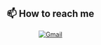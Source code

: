 <!--<h1 align="center">Welcome to Moon Seung Hwan's Github</h1>
<p align="center">
  Java Web Developer
</p>
<hr>
<h2 align="center">✨ Tech Stack ✨</h2>
<h3 align="center">Languages</h3>
<p align="center">
  <img src="https://img.shields.io/badge/java-%23ED8B00.svg?style=for-the-badge&logo=openjdk&logoColor=white"/>&nbsp
  <img src="https://img.shields.io/badge/-JavaScript-F7DF1E?style=for-the-badge&logo=javascript&logoColor=black"/>
</p>
<h3 align="center">Frameworks & Libraries</h3>
<p align="center">
  <img src="https://img.shields.io/badge/spring-%236DB33F.svg?style=for-the-badge&logo=spring&logoColor=white"/>&nbsp
  <img src="https://img.shields.io/badge/-Node.js-339933?style=for-the-badge&logo=node.js&logoColor=white"/>&nbsp
  <br>
  <img src="https://img.shields.io/badge/-React-61DAFB?style=for-the-badge&logo=react&logoColor=black"/>&nbsp
  <img src="https://img.shields.io/badge/jquery-%230769AD.svg?style=for-the-badge&logo=jquery&logoColor=white"/>&nbsp
  <img src="https://img.shields.io/badge/Thymeleaf-%23005C0F.svg?style=for-the-badge&logo=Thymeleaf&logoColor=white"/>
</p>
<h3 align="center">Databases</h3>
<p align="center">
  <img src="https://img.shields.io/badge/MariaDB-003545?style=for-the-badge&logo=mariadb&logoColor=white"/>&nbsp
  <img src="https://img.shields.io/badge/mysql-4479A1.svg?style=for-the-badge&logo=mysql&logoColor=white"/>&nbsp
  <img src="https://img.shields.io/badge/Oracle-F80000?style=for-the-badge&logo=oracle&logoColor=white"/>
</p>
<h3 align="center">Front-End Development</h3>
<p align="center">
  <img src="https://img.shields.io/badge/-HTML5-E34F26?style=for-the-badge&logo=html5&logoColor=white"/>&nbsp
  <img src="https://img.shields.io/badge/-CSS3-1572B6?style=for-the-badge&logo=css3"/>
</p>
<h3 align="center">Tools & Platforms</h3>
<p align="center">
  <img src="https://img.shields.io/badge/docker-%230db7ed.svg?style=for-the-badge&logo=docker&logoColor=white"/>&nbsp
  <img src="https://img.shields.io/badge/AWS-%23FF9900.svg?style=for-the-badge&logo=amazon-aws&logoColor=white"/>&nbsp
  <br>
  <img src="https://img.shields.io/badge/-Git-F05032?style=for-the-badge&logo=git&logoColor=white"/>&nbsp
  <img src="https://img.shields.io/badge/-GitHub-181717?style=for-the-badge&logo=github"/>&nbsp
  <img src="https://img.shields.io/badge/Notion-%23000000.svg?style=for-the-badge&logo=notion&logoColor=white"/>
</p>
<h3 align="center">Development Environments</h3>
<p align="center">
  <img src="https://img.shields.io/badge/Eclipse-FE7A16.svg?style=for-the-badge&logo=Eclipse&logoColor=white"/>&nbsp
  <img src="https://img.shields.io/badge/IntelliJIDEA-000000.svg?style=for-the-badge&logo=intellij-idea&logoColor=white"/>&nbsp
  <img src="https://img.shields.io/badge/Visual%20Studio%20Code-0078d7.svg?style=for-the-badge&logo=visual-studio-code&logoColor=white"/>
</p>
<h3 align="center">Additional Skills</h3>
<p align="center">
  <img src="https://img.shields.io/badge/JWT-black?style=for-the-badge&logo=JSON%20web%20tokens"/>&nbsp
  <img src="https://img.shields.io/badge/redux-%23593d88.svg?style=for-the-badge&logo=redux&logoColor=white"/>&nbsp
  <img src="https://img.shields.io/badge/Socket.io-black?style=for-the-badge&logo=socket.io&badgeColor=010101"/>
</p>
<!--<<h2 align="center">📈 GitHub Stats</h2>
<p align="center">
  <img src="https://github-readme-stats.vercel.app/api?username=MoonSHD&show_icons=true&theme=radical&v=1" alt="GitHub Stats"/>
</p>
<p align="center">
  <img src="https://github-readme-stats.vercel.app/api/top-langs/?username=MoonSHD&layout=compact&langs_count=5" alt="Top Languages"/>
</p>-->
<h2 align="center">📫 How to reach me</h2>
<p align="center">
  <a href="mailto:kevin450@naver.com">
    <img src="https://img.shields.io/badge/-Gmail-D14836?style=flat-square&logo=Gmail&logoColor=white" alt="Gmail"/>
  </a>
</p>
